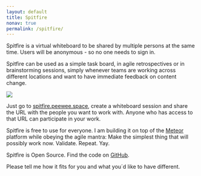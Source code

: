```yaml
---
layout: default
title: Spitfire
nonav: true
permalink: /spitfire/
---
```

Spitfire is a virtual whiteboard to be shared by multiple persons at the same time. Users will be anonymous - so no one needs to sign in. 

Spitfire can be used as a simple task board, in agile retrospectives or in brainstorming sessions, simply whenever teams are working across different locations and want to have immediate feedback on content change. 

[![]({{site.url}}/i/spitfire/spitfire.jpg)](http://spitfire.peewee.space)

Just go to [spitfire.peewee.space](http://spitfire.peewee.space), create a whiteboard session and share the URL with the people you want to work with. Anyone who has access to that URL can participate in your work.

Spitfire is free to use for everyone. I am building it on top of the [Meteor](http://www.meteor.com) platform while obeying the agile mantra: Make the simplest thing that will possibly work now. Validate. Repeat. Yay.

Spitfire is Open Source. Find the code on [GitHub](http://github.com/ulfschneider/spitfire). 

Please tell me how it fits for you and what you´d like to have different.

